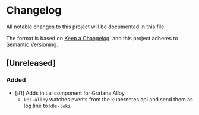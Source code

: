 # Changelog

All notable changes to this project will be documented in this file.

The format is based on [Keep a Changelog](https://keepachangelog.com/en/1.0.0/),
and this project adheres to [Semantic Versioning](https://semver.org/spec/v2.0.0.html).

## [Unreleased]

### Added

- [#1] Adds initial component for Grafana Alloy
  - `k8s-alloy` watches events from the kubernetes api and send them as log line to `k8s-loki`

